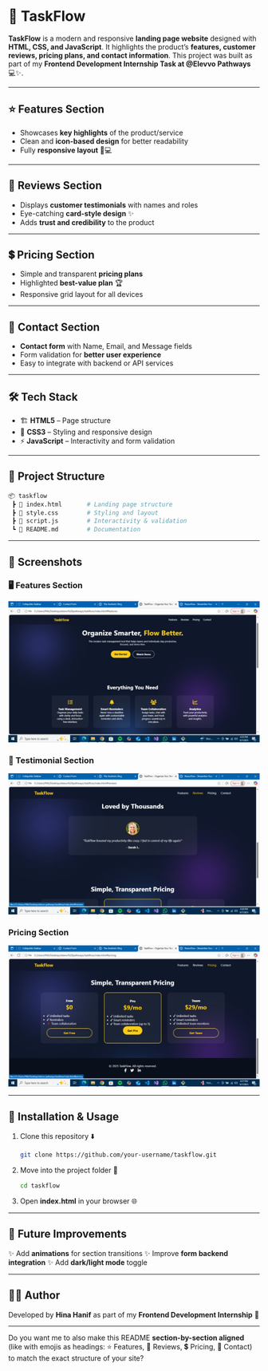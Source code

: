 # 🚀 TaskFlow

**TaskFlow** is a modern and responsive **landing page website** designed with **HTML, CSS, and JavaScript**.
It highlights the product’s **features, customer reviews, pricing plans, and contact information**.
This project was built as part of my **Frontend Development Internship Task at @Elevvo Pathways** 💻✨.

---

## ⭐ Features Section

* Showcases **key highlights** of the product/service
* Clean and **icon-based design** for better readability
* Fully **responsive layout** 📱💻

---

## 💬 Reviews Section

* Displays **customer testimonials** with names and roles
* Eye-catching **card-style design** ✨
* Adds **trust and credibility** to the product

---

## 💲 Pricing Section

* Simple and transparent **pricing plans**
* Highlighted **best-value plan** 🏆
* Responsive grid layout for all devices

---

## 📩 Contact Section

* **Contact form** with Name, Email, and Message fields
* Form validation for **better user experience**
* Easy to integrate with backend or API services

---

## 🛠️ Tech Stack

* 🏗️ **HTML5** – Page structure
* 🎨 **CSS3** – Styling and responsive design
* ⚡ **JavaScript** – Interactivity and form validation

---

## 📂 Project Structure

```bash
📦 taskflow
 ┣ 📜 index.html       # Landing page structure
 ┣ 📜 style.css        # Styling and layout
 ┣ 📜 script.js        # Interactivity & validation
 ┗ 📜 README.md        # Documentation
```

---

## 📸 Screenshots

### 🖥️ Features Section

![Features Section](screenshots/features.jpg)

### 📱 Testimonial Section

![Reviews Section](screenshots/reviews.jpg)

### Pricing Section

![Pricing Section](screenshots/pricing.jpg)

---

## 🔧 Installation & Usage

1. Clone this repository ⬇️

   ```bash
   git clone https://github.com/your-username/taskflow.git
   ```
2. Move into the project folder 📂

   ```bash
   cd taskflow
   ```
3. Open **index.html** in your browser 🌐

---

## 🚧 Future Improvements

✨ Add **animations** for section transitions
✨ Improve **form backend integration**
✨ Add **dark/light mode** toggle

---

## 👨‍💻 Author

Developed by **Hina Hanif** as part of my **Frontend Development Internship** 💼

---

Do you want me to also make this README **section-by-section aligned** (like with emojis as headings: ⭐ Features, 💬 Reviews, 💲 Pricing, 📩 Contact) to match the exact structure of your site?

